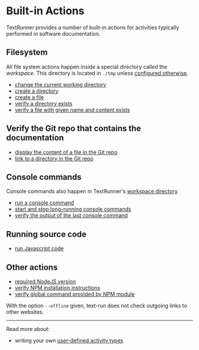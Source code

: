 # Built-in Actions

TextRunner provides a number of built-in actions
for activities typically performed in software documentation.


## Filesystem

All file system actions happen inside a special directory called the _workspace_.
This directory is located in `./tmp` unless [configured otherwise](configuration.md).

* [change the current working directory](activity-types/cd.md)
* [create a directory](activity-types/create_directory.md)
* [create a file](activity-types/create_file.md)
* [verify a directory exists](activity-types/verify_workspace_contains_directory.md)
* [verify a file with given name and content exists](activity-types/verify_workspace_file_content.md)


## Verify the Git repo that contains the documentation

* [display the content of a file in the Git repo](activity-types/verify_source_file_content.md)
* [link to a directory in the Git repo](activity-types/verify_source_contains_directory.md)


## Console commands

Console commands also happen in TextRunner's [workspace directory](#filesystem).
* [run a console command](activity-types/run_console_command.md)
* [start and stop long-running console commands](activity-types/start_stop_console_command.md)
* [verify the output of the last console command](activity-types/verify_run_console_command_output.md)


## Running source code

* [run Javascript code](activity-types/run_javascript.md)


## Other actions

* [required NodeJS version](activity-types/minimum-node-version.md)
* [verify NPM installation instructions](activity-types/verify_npm_install.md)
* [verify global command provided by NPM module](activity-types/verify_npm_global_command.md)

With the option `--offline` given, text-run does not check outgoing links to other websites.


<hr>

Read more about:
- writing your own [user-defined activity types](user-defined-activity-types.md)
